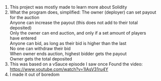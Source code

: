 1. This project was mostly made to learn more about Solidity
2. What the program does, simplified:
    The owner (deployer) can set payout for the auction\
    Anyone can increase the payout (this does not add to their total deposited)\
    Only the owner can end auction, and only if a set amount of players have entered\
    Anyone can bid, as long as their bid is higher than the last\
    No one can withdraw their bid\
    When owner ends auction, highest bidder gets the payout\
    Owner gets the total deposited
3. This was based on a vSauce episode I saw once
    Found the video: https://www.youtube.com/watch?v=1IAsV31ru4Y
4. I made it out of boredom
